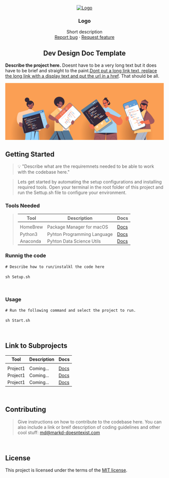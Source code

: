 <p align="center">
  <a href="https://example.com/">
    <img src="https://via.placeholder.com/72" alt="Logo" width=72 height=72>
  </a>

  <h3 align="center">Logo</h3>

  <p align="center">
    Short description
    <br>
    <a href="https://reponame/issues/new?template=bug.md">Report bug</a>
    ·
    <a href="https://reponame/issues/new?template=feature.md&labels=feature">Request feature</a>
  </p>
</p>


<h2 align="center">Dev Design Doc Template</h2>
<p align="center">


<b>Describe the project here.</b> Doesnt have to be a very long text  but it does have to be brief and straight to the paint.<a href="http:localhost:8080" rel="noopener">Dont put a long link text, replace the long link with a display text and put the url in a href</a>. That should be all.
</p>

![react-material-admin-demo](./../Resources/Header.jpg)

## Getting Started

<blockquote>
<p>
💡 "Describe what are the requiremnets needed to be able to work with the codebase here."
</p>
</blockquote>

<blockquote>
<p>
Lets get started by automating the setup configurations and installing required tools. Open your terminal in the root folder of this project and run the Settup.sh file to configure your environment. 
</p>
</blockquote>

### Tools  Needed
<blockquote>

| Tool         | Description                                 | Docs                                     |
| ------------ | ------------------------------------------- | -------------------------------          |
|                                 |
| HomeBrew     | Package Manager for macOS                   | [Docs](https://brew.sh/)                 |
| Python3      | Pyhton Programming Language                 | [Docs](https://www.python.org/downloads) |
| Anaconda     | Pyhton Data Science Utils                   | [Docs](https://www.anaconda.com)         |

</blockquote>

### Runnig the code

```
# Describe how to run/instalkl the code here

sh Setup.sh
```

<br>

### Usage

```
# Run the following command and select the project to run.

sh Start.sh
```

<br>

## Link to Subprojects

| Tool         | Description                                 | Docs                                     |
| ------------ | ------------------------------------------- | -------------------------------          |
|                                 |
| Project1     | Coming...                                   | [Docs](./src/Projectone)                 |
| Project1     | Coming...                                   | [Docs](./src/Projectone)                 |
| Project1     | Coming...                                   | [Docs](./src/Projectone)                 |

<br>

## Contributing

<blockquote>
<p>

Give instructions on how to contribute to the codebase here. You can also include a link or breif description of coding guidelines and other cool stuff:
md@markd-doesntexist.com
<br>
</p>
</blockquote>

<br>

## License

This project is licensed under the terms of the
[MIT license](/LICENSE).
